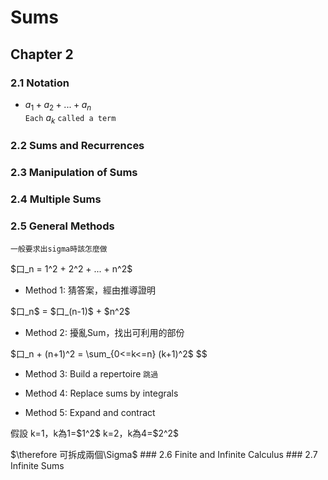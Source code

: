 # Sums

## Chapter 2
### 2.1 Notation
* $a_1 + a_2 + ... + a_n$  
`Each` $a_k$ `called a term`

### 2.2 Sums and Recurrences
### 2.3 Manipulation of Sums
### 2.4 Multiple Sums
### 2.5 General Methods
`一般要求出sigma時該怎麼做`  
<p>$口_n = 1^2 + 2^2 + ... + n^2$</p>  

* Method 1: 猜答案，經由推導證明
<p>$口_n$ = $口_(n-1)$ + $n^2$</p>

* Method 2: 擾亂Sum，找出可利用的部份
<p>
$口_n + (n+1)^2 = \sum_{0<=k<=n} (k+1)^2$
$$
</p>

* Method 3: Build a repertoire
`跳過`

* Method 4: Replace sums by integrals
* Method 5: Expand and contract
<p>假設
k=1，k為1=$1^2$  
k=2，k為4=$2^2$  
</p>
$\therefore 可拆成兩個\Sigma$
### 2.6 Finite and Infinite Calculus
### 2.7 Infinite Sums
